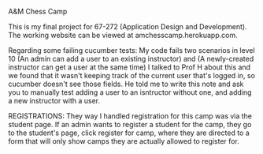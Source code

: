A&M Chess Camp

This is my final project for 67-272 (Application Design and Development). The working website can be viewed at amchesscamp.herokuapp.com. 

Regarding some failing cucumber tests: My code fails two scenarios in level 10 (An admin can add a user to an existing instructor) and (A newly-created instructor can get a user at the same time) I talked to Prof H about this and we found that it wasn't keeping track of the current user that's logged in, so cucumber doesn't see those fields. He told me to write this note and ask you to manually test adding a user to an isntructor without one, and adding a new instructor with a user. 

REGISTRATIONS: They way I handled registration for this camp was via the student page. If an admin wants to register a student for the camp, they go to the student's page, click register for camp, where they are directed to a form that will only show camps they are actually allowed to register for. 


